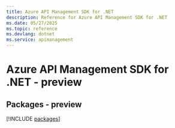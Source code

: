 ```yaml
---
title: Azure API Management SDK for .NET
description: Reference for Azure API Management SDK for .NET
ms.date: 05/27/2025
ms.topic: reference
ms.devlang: dotnet
ms.service: apimanagement
---
```

# Azure API Management SDK for .NET - preview
## Packages - preview
[!INCLUDE [packages](api-management-index.md)]